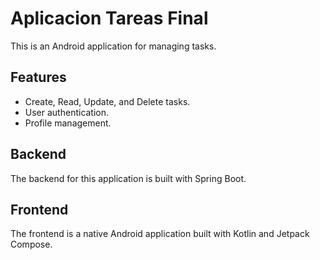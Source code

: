 # Aplicacion Tareas Final

This is an Android application for managing tasks.

## Features

*   Create, Read, Update, and Delete tasks.
*   User authentication.
*   Profile management.

## Backend

The backend for this application is built with Spring Boot.

## Frontend

The frontend is a native Android application built with Kotlin and Jetpack Compose.
